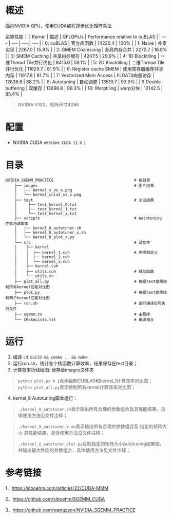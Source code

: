 
# 概述

面向NVIDIA GPU，使用CUDA编程逐步优化矩阵乘法

运算性能：
| Kernel | 描述 | GFLOPs/s | Performance relative to cuBLAS |
| --- | --- | --- | --- |
| 0: cuBLAS | 官方库函数 | 14220.4 | 100% |
| 1: Naive | 朴素实现 | 2267.0 | 15.9% |
| 2: GMEM Coalescing | 全局内存合并 | 2270.7 | 16.0% |
| 3: SMEM Caching | 共享内存缓存 | 4247.5 | 29.9% |
| 4: 1D Blocktiling | 一维Thread Tile并行优化 | 8415.0 | 59.1% |
| 5: 2D Blocktiling | 二维Thread Tile并行优化 | 11629.7 | 81.9% |
| 6: Register cache SMEM | 使用寄存器缓存共享内存 | 11617.8 | 81.7% |
| 7: Vectorized Mem Access | FLOAT4向量访存 | 12638.8 | 88.2% |
| 8: Autotuning | 自动调整 | 13519.7 | 93.9% |
| 9:Double buffering | 双缓存 | 13696.8 | 96.3% |
| 10: Warptiling | warp分块 | 12142.5 | 85.4% |

> NVIDIA V100，矩阵尺寸4096
> 
# 配置

- NVIDIA CUDA version: `CUDA 11.8`；

# 目录

```
NVIDIA_SGEMM_PRACTICE                                   # 根目录
    ├── images                                          # 图片结果
    │   ├── kernel_x_vs_x.png
    │   └── kernel_culas_vs_x.png
    ├── test                                            # 测试结果
    │     ├── test_kernel_0.txt 
    │     ├── test_kernel_1.txt 
    │     └── test_kernel_x.txt 
    ├── scripts                                         # Autotuning 性能测试脚本
    │   ├── kernel_8_autotuner.sh
    │   ├── kernel_8_autotuner_x.sh
    │   └── kernel_8_plot_x.py
    └── src                                             # 源文件
    │    ├── kernel
    │    │  ├── kernel_1.cuh                            # 声明和定义
    │    │  ├── kernel_2.cuh
    │    │  └── kernel_x.cuh
    │    ├── kernel.cuh
    │    ├── utils.cuh                                  # 辅助函数
    │    └── utils.cu
    ├── plot_all.py                                     # 根据test结果绘制所有kernel性能对比图
    ├── plot.py                                         # 根据test结果绘制两个kernel性能对比图
    ├── run.sh                                          # 运行编译后可执行文件
    ├── sgemm.cu                                        # 主程序
    └── CMakeLists.txt                                  # 编译相关
```


# 运行

1. 编译
`cd build && cmake .. && make`
2. 运行run.sh，统计各个核函数计算效率，结果保存在test目录；
3. 计算效率折线绘图: 保存至images文件夹

> `python plot.py 0 1`表示绘制CUBLAS和kernel_1计算效率对比图；
> `python plot_all.py`表示绘制所有kernel计算效率对比图；

4. kernel_8 Autotuning脚本运行：

> `./kernel_9_autotuner.sh`表示输出所有合理的参数组合及其性能结果，具体使用方法见文件注释；

> `./kernel_9_autotuner_x.sh`表示输出所有合理的参数组合及 指定的矩阵大小 其性能结果，具体使用方法见文件注释；

> `./kernel_8_autotuner_plot.py`绘制指定的矩阵大小Autotuning结果图，并输出最大性能的参数组合，具体使用方法见文件注释；


# 参考链接

1、https://siboehm.com/articles/22/CUDA-MMM

2、https://github.com/siboehm/SGEMM_CUDA

3、https://github.com/wangzyon/NVIDIA_SGEMM_PRACTICE
